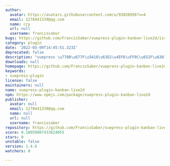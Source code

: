 ```yaml
---
author:
  avatar: https://avatars.githubusercontent.com/u/93028958?v=4
  email: 1278441339@qq.com
  name: ccy
  url: null
  username: francissaber
bugs: https://github.com/FrancisSaber/vuepress-plugin-kanban-live2d/issues
category: plugin
date: '2022-03-09T14:45:51.323Z'
deprecated: false
description: "vuepress \u770B\u677F\u5A18\u63D2\u4EF6\uFF0C\u652F\u6301moc3.0"
downloads: null
homepage: https://github.com/FrancisSaber/vuepress-plugin-kanban-live2d#readme
keywords:
- vuepress-plugin
license: false
maintainers: null
name: vuepress-plugin-kanban-live2d
npm: https://www.npmjs.com/package/vuepress-plugin-kanban-live2d
publisher:
  avatar: null
  email: 1278441339@qq.com
  name: null
  url: null
  username: francissaber
repository: https://github.com/FrancisSaber/vuepress-plugin-kanban-live2d
score: 0.18059007433624055
stars: 0
unstable: false
version: 1.4.6
watchers: 0

---
```



